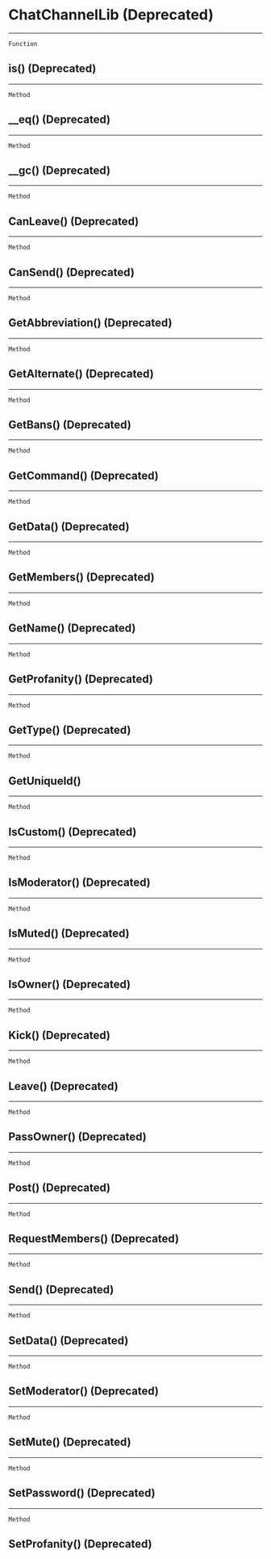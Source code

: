 ChatChannelLib (Deprecated)
===========================

------------------------------------------------------------------------

`Function`

is() (Deprecated)
-----------------

------------------------------------------------------------------------

`Method`

\_\_eq() (Deprecated)
---------------------

------------------------------------------------------------------------

`Method`

\_\_gc() (Deprecated)
---------------------

------------------------------------------------------------------------

`Method`

CanLeave() (Deprecated)
-----------------------

------------------------------------------------------------------------

`Method`

CanSend() (Deprecated)
----------------------

------------------------------------------------------------------------

`Method`

GetAbbreviation() (Deprecated)
------------------------------

------------------------------------------------------------------------

`Method`

GetAlternate() (Deprecated)
---------------------------

------------------------------------------------------------------------

`Method`

GetBans() (Deprecated)
----------------------

------------------------------------------------------------------------

`Method`

GetCommand() (Deprecated)
-------------------------

------------------------------------------------------------------------

`Method`

GetData() (Deprecated)
----------------------

------------------------------------------------------------------------

`Method`

GetMembers() (Deprecated)
-------------------------

------------------------------------------------------------------------

`Method`

GetName() (Deprecated)
----------------------

------------------------------------------------------------------------

`Method`

GetProfanity() (Deprecated)
---------------------------

------------------------------------------------------------------------

`Method`

GetType() (Deprecated)
----------------------

------------------------------------------------------------------------

`Method`

GetUniqueId()
-------------

------------------------------------------------------------------------

`Method`

IsCustom() (Deprecated)
-----------------------

------------------------------------------------------------------------

`Method`

IsModerator() (Deprecated)
--------------------------

------------------------------------------------------------------------

`Method`

IsMuted() (Deprecated)
----------------------

------------------------------------------------------------------------

`Method`

IsOwner() (Deprecated)
----------------------

------------------------------------------------------------------------

`Method`

Kick() (Deprecated)
-------------------

------------------------------------------------------------------------

`Method`

Leave() (Deprecated)
--------------------

------------------------------------------------------------------------

`Method`

PassOwner() (Deprecated)
------------------------

------------------------------------------------------------------------

`Method`

Post() (Deprecated)
-------------------

------------------------------------------------------------------------

`Method`

RequestMembers() (Deprecated)
-----------------------------

------------------------------------------------------------------------

`Method`

Send() (Deprecated)
-------------------

------------------------------------------------------------------------

`Method`

SetData() (Deprecated)
----------------------

------------------------------------------------------------------------

`Method`

SetModerator() (Deprecated)
---------------------------

------------------------------------------------------------------------

`Method`

SetMute() (Deprecated)
----------------------

------------------------------------------------------------------------

`Method`

SetPassword() (Deprecated)
--------------------------

------------------------------------------------------------------------

`Method`

SetProfanity() (Deprecated)
---------------------------
